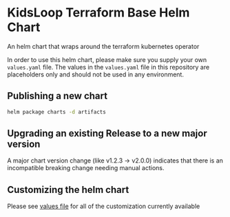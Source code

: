 # KidsLoop Terraform Base Helm Chart

An helm chart that wraps around the terraform kubernetes operator

In order to use this helm chart, please make sure you supply your own `values.yaml` file.
The values in the `values.yaml` file in this repository are placeholders only and should
not be used in any environment.

## Publishing a new chart

```sh
helm package charts -d artifacts
```

## Upgrading an existing Release to a new major version

A major chart version change (like v1.2.3 -> v2.0.0) indicates that there is an
incompatible breaking change needing manual actions.

## Customizing the helm chart

Please see [values file](values.yaml) for all of the customization currently available
